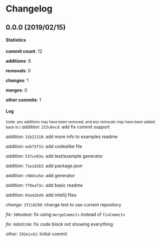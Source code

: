 # Changelog
## 0.0.0 (2019/02/15)
#### Statistics
**commit count**: 12

**additions**: 8

**removals**: 0

**changes**: 1

**merges**: 0

**other commits**: 1

#### Log
<small>(note: any additions may have been removed, and any removals may have been added back in.)</small>
*addition:* `223c6ecd`: add fix commit support

*addition:* `31b21318`: add more info to examples readme

*addition:* `eeb75f31`: add codealike file

*addition:* `537ce93e`: add test/example generator

*addition:* `71e1d283`: add package.json

*addition:* `c98dca5e`: add generator

*addition:* `f79ea73c`: add basic readme

*addition:* `03a42bd4`: add intellij files

*change:* `3f118290`: change test to use current repository

*fix:* `388ed8e0`: fix using `mergeCommits` instead of `fixCommits`

*fix:* `0db93166`: fix code block not showing everything

*other:* `292e1c61`: Initial commit

